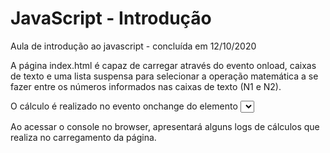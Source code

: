 # JavaScript - Introdução
Aula de introdução ao javascript - concluída em 12/10/2020

A página index.html é capaz de carregar através do evento onload, caixas de texto e uma lista suspensa para selecionar a operação matemática a se fazer entre os números informados nas caixas de texto (N1 e N2).

O cálculo é realizado no evento onchange do elemento <select> e o resultado apresentado abaixo através da prorprieade innerHTML do elemento <p>
  
Ao acessar o console no browser, apresentará alguns logs de cálculos que realiza no carregamento da página.
